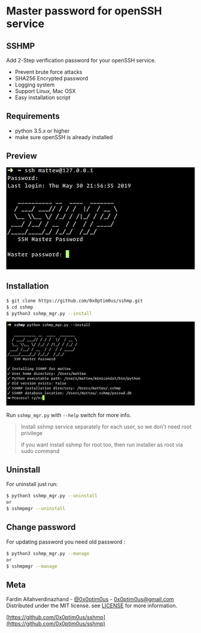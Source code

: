 # Master password for openSSH service
## SSHMP
Add 2-Step verification password for your openSSH service.

- Prevent brute force attacks
- SHA256 Encrypted password
- Logging system
- Support Linux, Mac OSX
- Easy installation script

## Requirements
- python 3.5.x or higher
- make sure openSSH is already installed

## Preview
![sshmp-preview](https://github.com/0x0ptim0us/images/raw/master/sshmp-2.png)

## Installation
```sh
$ git clone https://github.com/0x0ptim0us/sshmp.git
$ cd sshmp
$ python3 sshmp_mgr.py --install
```

![SSHMP](https://github.com/0x0ptim0us/images/raw/master/Screen%20Shot%202019-05-30%20at%209.02.42%20PM.png)

Run `sshmp_mgr.py` with `--help` switch for more info.
> Install sshmp service separately for each user, so we don't need root privilege
>
> if you want install sshmp for root too, then run installer as root via sudo command



## Uninstall
For uninstall just run:

```sh
$ python3 sshmp_mgr.py --uninstall
or
$ sshmpmgr --uninstall
```

## Change password
For updating password you need old password :

```sh
$ python3 sshmp_mgr.py --manage
or
$ sshmpmgr --manage
```

## Meta
Fardin Allahverdinazhand - [@0x0ptim0us](https://twitter.com/0x0ptim0us) - [0x0ptim0us@gmail.com](mailto:) Distributed under the MIT license. see [LICENSE](https://github.com/0x0ptim0us/sshmp/blob/master/LICENSE) for more information.

[https://github.com/0x0ptim0us/sshmp](https://github.com/0x0ptim0us/sshmp)


